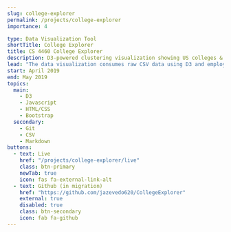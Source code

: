 ```yaml
---
slug: college-explorer
permalink: /projects/college-explorer
importance: 4

type: Data Visualization Tool
shortTitle: College Explorer
title: CS 4460 College Explorer
description: D3-powered clustering visualization showing US colleges & related data attributes, leveraging the t-SNE clustering algorithm
lead: "The data visualization consumes raw CSV data using D3 and employs the <a href=\"https://lvdmaaten.github.io/tsne/\" target=\_blank\" rel=\"noopener\">t-SNE clustering algorithm</a> to allow users to explore the data (US colleges) according to a variety of different clustering attributes. The interactive visualization also provides brushing, selection, and filtering functionality to enhance user experience & insight."
start: April 2019
end: May 2019
topics:
  main:
    - D3
    - Javascript
    - HTML/CSS
    - Bootstrap
  secondary:
    - Git
    - CSV
    - Markdown
buttons:
  - text: Live
    href: "/projects/college-explorer/live"
    class: btn-primary
    newTab: true
    icon: fas fa-external-link-alt
  - text: Github (in migration)
    href: "https://github.com/jazevedo620/CollegeExplorer"
    external: true
    disabled: true
    class: btn-secondary
    icon: fab fa-github
---
```

